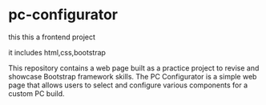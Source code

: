 # pc-configurator
this this a frontend project

it includes html,css,bootstrap

This repository contains a web page built as a practice project to revise and showcase Bootstrap framework skills. The PC Configurator is a simple web page that allows users to select and configure various components for a custom PC build.

